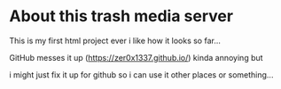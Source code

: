 # About this trash media server
This is my first html project ever i like how it looks so far...

GitHub messes it up (https://zer0x1337.github.io/) kinda annoying but 

i might just fix it up for github so i can use it other places or something...
